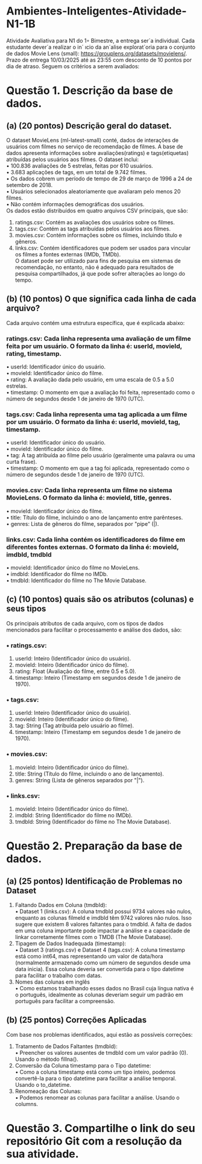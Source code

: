 # Ambientes-Inteligentes-Atividade-N1-1B
Atividade Avaliativa para N1 do 1◦ Bimestre, a entrega ser´a individual. Cada estudante  dever´a realizar o in´ ıcio da an´alise explorat´oria para o conjunto de dados Movie Lens (small):  https://grouplens.org/datasets/movielens/. </br>
Prazo de entrega 10/03/2025 até as 23:55 com desconto de 10 pontos por dia de atraso. Seguem os critérios a serem avaliados:</br>
# Questão 1. Descrição da base de dados. </br>
## (a) (20 pontos) Descrição geral do dataset. </br>
O dataset MovieLens (ml-latest-small) conté, dados de interações de usuários com filmes no serviço de recomendação de filmes. A base de dados apresenta informações sobre avaliações(ratings) e tags(etiquetas) atribuídas pelos usuários aos filmes. O dataset inclui:</br>
•	100.836 avaliações de 5 estrelas, feitas por 610 usuários.</br>
•	3.683 aplicações de tags, em um total de 9.742 filmes.</br>
•	Os dados cobrem um período de tempo de 29 de março de 1996 a 24 de setembro de 2018.</br>
•	Usuários selecionados aleatoriamente que avaliaram pelo menos 20 filmes.</br>
•	Não contém informações demográficas dos usuários.</br>
Os dados estão distribuídos em quatro arquivos CSV principais, que são:</br>
1.	ratings.csv: Contém as avaliações dos usuários sobre os filmes.</br>
2.	tags.csv: Contém as tags atribuídas pelos usuários aos filmes.</br>
3.	movies.csv: Contém informações sobre os filmes, incluindo título e gêneros.</br>
4.	links.csv: Contém identificadores que podem ser usados para vincular os filmes a fontes externas (IMDb, TMDb).</br>
O dataset pode ser utilizado para fins de pesquisa em sistemas de recomendação, no entanto, não é adequado para resultados de pesquisa compartilhados, já que pode sofrer alterações ao longo do tempo.</br>
## (b) (10 pontos) O que significa cada linha de cada arquivo? </br>
Cada arquivo contém uma estrutura específica, que é explicada abaixo:</br>
### ratings.csv: Cada linha representa uma avaliação de um filme feita por um usuário. O formato da linha é: userId, movieId, rating, timestamp.</br>
•	userId: Identificador único do usuário.</br>
•	movieId: Identificador único do filme.</br>
•	rating: A avaliação dada pelo usuário, em uma escala de 0.5 a 5.0 estrelas.</br>
•	timestamp: O momento em que a avaliação foi feita, representado como o número de segundos desde 1 de janeiro de 1970 (UTC).</br>
### tags.csv: Cada linha representa uma tag aplicada a um filme por um usuário. O formato da linha é: userId, movieId, tag, timestamp.</br>
•	userId: Identificador único do usuário.</br>
•	movieId: Identificador único do filme.</br>
•	tag: A tag atribuída ao filme pelo usuário (geralmente uma palavra ou uma curta frase).</br>
•	timestamp: O momento em que a tag foi aplicada, representado como o número de segundos desde 1 de janeiro de 1970 (UTC).</br>
### movies.csv: Cada linha representa um filme no sistema MovieLens. O formato da linha é: movieId, title, genres.</br>
•	movieId: Identificador único do filme.</br>
•	title: Título do filme, incluindo o ano de lançamento entre parênteses.</br>
•	genres: Lista de gêneros do filme, separados por "pipe" (|).</br>
### links.csv: Cada linha contém os identificadores do filme em diferentes fontes externas. O formato da linha é: movieId, imdbId, tmdbId</br>
•	movieId: Identificador único do filme no MovieLens.</br>
•	imdbId: Identificador do filme no IMDb.</br>
•	tmdbId: Identificador do filme no The Movie Database.</br>
## (c) (10 pontos) quais são os atributos (colunas) e seus tipos</br>
Os principais atributos de cada arquivo, com os tipos de dados mencionados para facilitar o processamento e análise dos dados, são:</br>
### •	ratings.csv:</br>
1.	userId: Inteiro (Identificador único do usuário).</br>
2.	movieId: Inteiro (Identificador único do filme).</br>
3.	rating: Float (Avaliação do filme, entre 0.5 e 5.0).</br>
4.	timestamp: Inteiro (Timestamp em segundos desde 1 de janeiro de 1970).</br>
### •	tags.csv:
1.	userId: Inteiro (Identificador único do usuário).
2.	movieId: Inteiro (Identificador único do filme).
3.	tag: String (Tag atribuída pelo usuário ao filme).
4.	timestamp: Inteiro (Timestamp em segundos desde 1 de janeiro de 1970).
### •	movies.csv:
1.	movieId: Inteiro (Identificador único do filme).
2.	title: String (Título do filme, incluindo o ano de lançamento).
3.	genres: String (Lista de gêneros separados por "|").
### •	links.csv:
1.	movieId: Inteiro (Identificador único do filme).
2.	imdbId: String (Identificador do filme no IMDb).
3.	tmdbId: String (Identificador do filme no The Movie Database).
# Questão 2. Preparação da base de dados. 
## (a)	(25 pontos) Identificação de Problemas no Dataset
1. Faltando Dados em Coluna (tmdbId):</br>
•	Dataset 1 (links.csv): A coluna tmdbId possui 9734 valores não nulos, enquanto as colunas filmeId e imdbId têm 9742 valores não nulos. Isso sugere que existem 8 valores faltantes para o tmdbId. A falta de dados em uma coluna importante pode impactar a análise e a capacidade de linkar corretamente filmes com o TMDB (The Movie Database).</br>
2. Tipagem de Dados Inadequada (timestamp):</br>
•	Dataset 3 (ratings.csv) e Dataset 4 (tags.csv): A coluna timestamp está como int64, mas representando um valor de data/hora (normalmente armazenado como um número de segundos desde uma data inicia). Essa coluna deveria ser convertida para o tipo datetime para facilitar o trabalho com datas.</br>
3. Nomes das colunas em inglês</br>
•	Como estamos trabalhando esses dados no Brasil cuja língua nativa é o português, idealmente as colunas deveriam seguir um padrão em português para facilitar a compreensão.</br>
## (b) (25 pontos) Correções Aplicadas</br>
Com base nos problemas identificados, aqui estão as possíveis correções:</br>
1. Tratamento de Dados Faltantes (tmdbId):</br>
•	Preencher os valores ausentes de tmdbId com um valor padrão (0). Usando o método fillna().</br>
2. Conversão da Coluna timestamp para o Tipo datetime:</br>
•	Como a coluna timestamp está como um tipo inteiro, podemos convertê-la para o tipo datetime para facilitar a análise temporal. Usando o to_datetime.</br>
3. Renomeação das Colunas:</br>
•	Podemos renomear as colunas para facilitar a análise. Usando o columns.</br>

# Questão 3. Compartilhe o link do seu repositório Git com a resolução da sua atividade.


